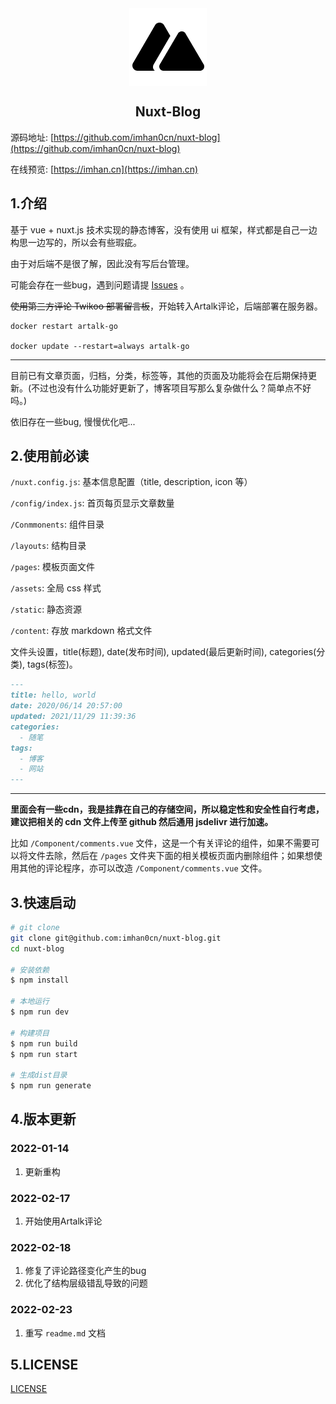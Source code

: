 <div align="center"><img src="./static/black-logo.png" style="display:block;margin:0 auto;"></div>

<div align="center"><h2>Nuxt-Blog</h2></div>

源码地址: [https://github.com/imhan0cn/nuxt-blog](https://github.com/imhan0cn/nuxt-blog)

在线预览: [https://imhan.cn](https://imhan.cn)


## 1.介绍

基于 vue + nuxt.js 技术实现的静态博客，没有使用 ui 框架，样式都是自己一边构思一边写的，所以会有些瑕疵。

由于对后端不是很了解，因此没有写后台管理。

可能会存在一些bug，遇到问题请提 [Issues](https://github.com/imhan0cn/nuxt-blog/issues) 。

~~使用第三方评论 Twikoo 部署留言板~~，开始转入Artalk评论，后端部署在服务器。

```shell
docker restart artalk-go

docker update --restart=always artalk-go
```

---

目前已有文章页面，归档，分类，标签等，其他的页面及功能将会在后期保持更新。(不过也没有什么功能好更新了，博客项目写那么复杂做什么？简单点不好吗。)

依旧存在一些bug, 慢慢优化吧...


## 2.使用前必读

`/nuxt.config.js`: 基本信息配置（title, description, icon 等）

`/config/index.js`: 首页每页显示文章数量

`/Conmmonents`: 组件目录

`/layouts`: 结构目录

`/pages`: 模板页面文件

`/assets`: 全局 css 样式

`/static`: 静态资源

`/content`: 存放 markdown 格式文件

文件头设置，title(标题), date(发布时间), updated(最后更新时间), categories(分类), tags(标签)。

```md
---
title: hello, world
date: 2020/06/14 20:57:00
updated: 2021/11/29 11:39:36
categories: 
  - 随笔
tags: 
  - 博客
  - 网站
---

```

---

**里面会有一些cdn，我是挂靠在自己的存储空间，所以稳定性和安全性自行考虑，建议把相关的 cdn 文件上传至 github 然后通用 jsdelivr 进行加速。**

比如 `/Component/comments.vue` 文件，这是一个有关评论的组件，如果不需要可以将文件去除，然后在 `/pages` 文件夹下面的相关模板页面内删除组件；如果想使用其他的评论程序，亦可以改造 `/Component/comments.vue` 文件。


## 3.快速启动

```bash
# git clone
git clone git@github.com:imhan0cn/nuxt-blog.git
cd nuxt-blog

# 安装依赖
$ npm install

# 本地运行
$ npm run dev

# 构建项目
$ npm run build
$ npm run start

# 生成dist目录
$ npm run generate

```

## 4.版本更新

### 2022-01-14  

1. 更新重构  

### 2022-02-17  

1. 开始使用Artalk评论  

### 2022-02-18  

1. 修复了评论路径变化产生的bug
2. 优化了结构层级错乱导致的问题

### 2022-02-23

1. 重写 `readme.md` 文档

## 5.LICENSE

[LICENSE](./LICENSE)